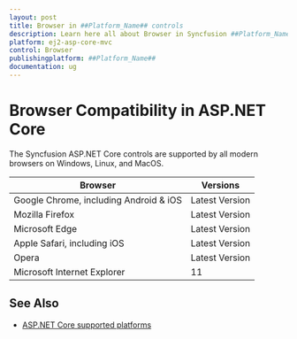 ```yaml
---
layout: post
title: Browser in ##Platform_Name## controls
description: Learn here all about Browser in Syncfusion ##Platform_Name## controls of Syncfusion Essential JS 2 and more.
platform: ej2-asp-core-mvc
control: Browser
publishingplatform: ##Platform_Name##
documentation: ug
---
```


# Browser Compatibility in ASP.NET Core

The Syncfusion ASP.NET Core controls are supported by all modern browsers on Windows, Linux, and MacOS.

|    Browser    |    Versions    |
|--------------|---------------|
|    Google Chrome, including Android & iOS    |    Latest Version  |
|    Mozilla Firefox    |    Latest Version  |
|    Microsoft Edge    |    Latest Version  |
|    Apple Safari, including iOS    |    Latest Version  |
|    Opera    |    Latest Version  |
|    Microsoft Internet Explorer    |    11  |

## See Also

* [ASP.NET Core supported platforms](https://docs.microsoft.com/en-us/aspnet/core/blazor/supported-platforms)
